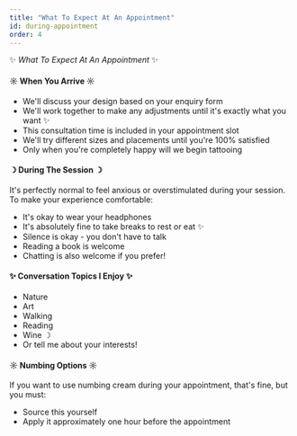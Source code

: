 ```yaml
---
title: "What To Expect At An Appointment"
id: during-appointment
order: 4
---
```


✨ *What To Expect At An Appointment* ✨

#### ☼ When You Arrive ☼

* We'll discuss your design based on your enquiry form
* We'll work together to make any adjustments until it's exactly what you want ✨
* This consultation time is included in your appointment slot
* We'll try different sizes and placements until you're 100% satisfied
* Only when you're completely happy will we begin tattooing

#### ☽ During The Session ☽

It's perfectly normal to feel anxious or overstimulated during your session. To make your experience comfortable:

* It's okay to wear your headphones
* It's absolutely fine to take breaks to rest or eat ✨
* Silence is okay - you don't have to talk
* Reading a book is welcome
* Chatting is also welcome if you prefer!

#### ✨ Conversation Topics I Enjoy ✨
* Nature
* Art
* Walking
* Reading
* Wine ☽
* Or tell me about your interests!

#### ☼ Numbing Options ☼

If you want to use numbing cream during your appointment, that's fine, but you must:
* Source this yourself
* Apply it approximately one hour before the appointment
